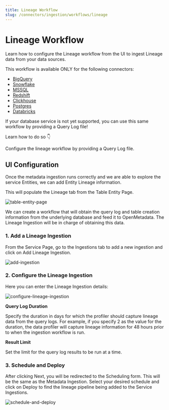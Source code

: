 ```yaml
---
title: Lineage Workflow
slug: /connectors/ingestion/workflows/lineage
---
```


# Lineage Workflow
Learn how to configure the Lineage workflow from the UI to ingest Lineage data from your data sources.

This workflow is available ONLY for the following connectors:
- [BigQuery](/connectors/database/bigquery)
- [Snowflake](/connectors/database/snowflake)
- [MSSQL](/connectors/database/mssql)
- [Redshift](/connectors/database/redshift)
- [Clickhouse](/connectors/database/clickhouse)
- [Postgres](/connectors/database/postgres)
- [Databricks](/connectors/database/databricks)

If your database service is not yet supported, you can use this same workflow by providing a Query Log file!

Learn how to do so 👇

<InlineCalloutContainer>
  <InlineCallout
    color="violet-70"
    bold="Lineage Workflow through Query Logs"
    icon="add_moderator"
    href="/connectors/ingestion/workflows/lineage/lineage-workflow-query-logs"
  >
    Configure the lineage workflow by providing a Query Log file.
  </InlineCallout>
</InlineCalloutContainer>

## UI Configuration

Once the metadata ingestion runs correctly and we are able to explore the service Entities, we can add Entity Lineage information.

This will populate the Lineage tab from the Table Entity Page.

<Image src="/images/openmetadata/ingestion/workflows/lineage/table-entity-page.png" alt="table-entity-page" caption="Table Entity Page"/>

We can create a workflow that will obtain the query log and table creation information from the underlying database and feed it to OpenMetadata. The Lineage Ingestion will be in charge of obtaining this data.

### 1. Add a Lineage Ingestion

From the Service Page, go to the Ingestions tab to add a new ingestion and click on Add Lineage Ingestion.

<Image src="/images/openmetadata/ingestion/workflows/lineage/add-ingestion.png" alt="add-ingestion" caption="Add Ingestion"/>

### 2. Configure the Lineage Ingestion

Here you can enter the Lineage Ingestion details:

<Image src="/images/openmetadata/ingestion/workflows/lineage/configure-lineage-ingestion.png" alt="configure-lineage-ingestion" caption="Configure the Lineage Ingestion"/>

<Collapse title="Lineage Options">

**Query Log Duration**

Specify the duration in days for which the profiler should capture lineage data from the query logs. For example, if you specify 2 as the value for the duration, the data profiler will capture lineage information for 48 hours prior to when the ingestion workflow is run.

**Result Limit**

Set the limit for the query log results to be run at a time.
</Collapse>

### 3. Schedule and Deploy
After clicking Next, you will be redirected to the Scheduling form. This will be the same as the Metadata Ingestion. Select your desired schedule and click on Deploy to find the lineage pipeline being added to the Service Ingestions.

<Image src="/images/openmetadata/ingestion/workflows/lineage/scheule-and-deploy.png" alt="schedule-and-deploy" caption="View Service Ingestion pipelines"/>